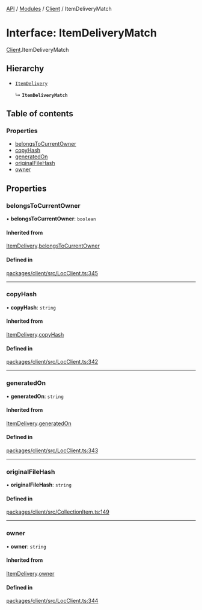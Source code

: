 [API](../API.md) / [Modules](../modules.md) / [Client](../modules/Client.md) / ItemDeliveryMatch

# Interface: ItemDeliveryMatch

[Client](../modules/Client.md).ItemDeliveryMatch

## Hierarchy

- [`ItemDelivery`](Client.ItemDelivery.md)

  ↳ **`ItemDeliveryMatch`**

## Table of contents

### Properties

- [belongsToCurrentOwner](Client.ItemDeliveryMatch.md#belongstocurrentowner)
- [copyHash](Client.ItemDeliveryMatch.md#copyhash)
- [generatedOn](Client.ItemDeliveryMatch.md#generatedon)
- [originalFileHash](Client.ItemDeliveryMatch.md#originalfilehash)
- [owner](Client.ItemDeliveryMatch.md#owner)

## Properties

### belongsToCurrentOwner

• **belongsToCurrentOwner**: `boolean`

#### Inherited from

[ItemDelivery](Client.ItemDelivery.md).[belongsToCurrentOwner](Client.ItemDelivery.md#belongstocurrentowner)

#### Defined in

[packages/client/src/LocClient.ts:345](https://github.com/logion-network/logion-api/blob/main/packages/client/src/LocClient.ts#L345)

___

### copyHash

• **copyHash**: `string`

#### Inherited from

[ItemDelivery](Client.ItemDelivery.md).[copyHash](Client.ItemDelivery.md#copyhash)

#### Defined in

[packages/client/src/LocClient.ts:342](https://github.com/logion-network/logion-api/blob/main/packages/client/src/LocClient.ts#L342)

___

### generatedOn

• **generatedOn**: `string`

#### Inherited from

[ItemDelivery](Client.ItemDelivery.md).[generatedOn](Client.ItemDelivery.md#generatedon)

#### Defined in

[packages/client/src/LocClient.ts:343](https://github.com/logion-network/logion-api/blob/main/packages/client/src/LocClient.ts#L343)

___

### originalFileHash

• **originalFileHash**: `string`

#### Defined in

[packages/client/src/CollectionItem.ts:149](https://github.com/logion-network/logion-api/blob/main/packages/client/src/CollectionItem.ts#L149)

___

### owner

• **owner**: `string`

#### Inherited from

[ItemDelivery](Client.ItemDelivery.md).[owner](Client.ItemDelivery.md#owner)

#### Defined in

[packages/client/src/LocClient.ts:344](https://github.com/logion-network/logion-api/blob/main/packages/client/src/LocClient.ts#L344)
